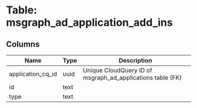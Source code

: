 
# Table: msgraph_ad_application_add_ins

## Columns
| Name        | Type           | Description  |
| ------------- | ------------- | -----  |
|application_cq_id|uuid|Unique CloudQuery ID of msgraph_ad_applications table (FK)|
|id|text||
|type|text||

